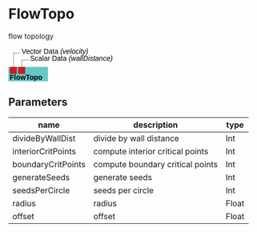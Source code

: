 
# FlowTopo
flow topology

<svg width="56.4em" height="7.6em" >
<style>.text { font: normal 1.0em sans-serif;}tspan{ font: italic 1.0em sans-serif;}.moduleName{ font: bold 1.0em sans-serif;}</style>
<rect x="0em" y="2.8em" width="5.64em" height="3.0em" rx="0.1em" ry="0.1em" style="fill:#64c8c8ff;" />
<rect x="0.2em" y="2.8em" width="1.0em" height="1.0em" rx="0.0em" ry="0.0em" style="fill:#c81e1eff;" >
<title>velocity</title></rect>
<rect x="0.7em" y="0.7999999999999998em" width="0.03333333333333333em" height="2.0em" rx="0.0em" ry="0.0em" style="fill:#000000;" />
<rect x="0.7em" y="0.7999999999999998em" width="1.0em" height="0.03333333333333333em" rx="0.0em" ry="0.0em" style="fill:#000000;" />
<text x="1.9em" y="0.8999999999999998em" class="text" >Vector Data<tspan> (velocity)</tspan></text>
<rect x="1.4em" y="2.8em" width="1.0em" height="1.0em" rx="0.0em" ry="0.0em" style="fill:#c81e1eff;" >
<title>wallDistance</title></rect>
<rect x="1.9em" y="1.7999999999999998em" width="0.03333333333333333em" height="1.0em" rx="0.0em" ry="0.0em" style="fill:#000000;" />
<rect x="1.9em" y="1.7999999999999998em" width="1.0em" height="0.03333333333333333em" rx="0.0em" ry="0.0em" style="fill:#000000;" />
<text x="3.0999999999999996em" y="1.9em" class="text" >Scalar Data<tspan> (wallDistance)</tspan></text>
<text x="0.2em" y="4.65em" class="moduleName" >FlowTopo</text><rect x="0.2em" y="4.8em" width="1.0em" height="1.0em" rx="0.0em" ry="0.0em" style="fill:#c8c81eff;" >
<title>criticalPoints</title></rect>
<rect x="0.7em" y="5.8em" width="0.03333333333333333em" height="1.0em" rx="0.0em" ry="0.0em" style="fill:#000000;" />
<rect x="0.7em" y="6.8em" width="1.0em" height="0.03333333333333333em" rx="0.0em" ry="0.0em" style="fill:#000000;" />
<text x="1.9em" y="6.8999999999999995em" class="text" >Critical Points<tspan> (criticalPoints)</tspan></text>
</svg>

## Parameters
|name|description|type|
|-|-|-|
|divideByWallDist|divide by wall distance|Int|
|interiorCritPoints|compute interior critical points|Int|
|boundaryCritPoints|compute boundary critical points|Int|
|generateSeeds|generate seeds|Int|
|seedsPerCircle|seeds per circle|Int|
|radius|radius|Float|
|offset|offset|Float|
